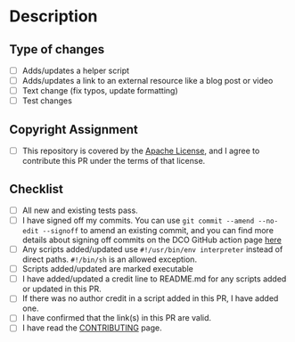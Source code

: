 <!--- Provide a general summary of your changes in the Title above -->

# Description

<!--- Describe your changes in detail -->

## Type of changes

<!--- What types of changes does your submission introduce? Put an `x` in all the boxes that apply: -->

- [ ] Adds/updates a helper script
- [ ] Adds/updates a link to an external resource like a blog post or video
- [ ] Text change (fix typos, update formatting)
- [ ] Test changes

## Copyright Assignment

- [ ] This repository is covered by the [Apache License](https://github.com/unixorn/tumult.plugin.zsh/blob/master/LICENSE), and I agree to contribute this PR under the terms of that license.

## Checklist

<!--- Go over all the following points, and put an `x` in all the boxes that apply. -->
<!--- If you're unsure about any of these, don't hesitate to ask. I'm happy to help! -->

- [ ] All new and existing tests pass.
- [ ] I have signed off my commits. You can use `git commit --amend --no-edit --signoff` to amend an existing commit, and you can find more details about signing off commits on the DCO GitHub action page [here](https://probot.github.io/apps/dco/)
- [ ] Any scripts added/updated use `#!/usr/bin/env interpreter` instead of direct paths. `#!/bin/sh` is an allowed exception.
- [ ] Scripts added/updated are marked executable
- [ ] I have added/updated a credit line to README.md for any scripts added or updated in this PR.
- [ ] If there was no author credit in a script added in this PR, I have added one.
- [ ] I have confirmed that the link(s) in this PR are valid.
- [ ] I have read the [CONTRIBUTING](https://github.com/unixorn/tumult.plugin.zsh/blob/main/Contributing.md) page.
